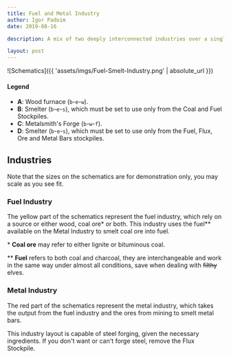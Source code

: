 ```yaml
---
title: Fuel and Metal Industry
author: Igor Padoim
date: 2019-08-16

description: A mix of two deeply interconnected industries over a single straight hallway.

layout: post
---
```


![Schematics]({{ 'assets/imgs/Fuel-Smelt-Industry.png' | absolute_url }})

#### Legend

* **A**: Wood furnace (`b`-`e`-`w`).
* **B**: Smelter (`b`-`e`-`s`), which must be set to use only from the Coal and Fuel Stockpiles.
* **C**: Metalsmith's Forge (`b`-`w`-`f`).
* **D**: Smelter (`b`-`e`-`s`), which must be set to use only from the Fuel, Flux, Ore and Metal Bars stockpiles.

## Industries

Note that the sizes on the schematics are for demonstration only, you may scale as you see fit.

### Fuel Industry

The yellow part of the schematics represent the fuel industry, which rely on a source or either wood, coal ore&#42; or both. This industry uses the fuel&#42;&#42; available on the Metal Industry to smelt coal ore into fuel.

&#42; **Coal ore** may refer to either lignite or bituminous coal.

&#42;&#42; **Fuel** refers to both coal and charcoal, they are interchangeable and work in the same way under almost all conditions, save when dealing with ~~filthy~~ elves.

### Metal Industry

The red part of the schematics represent the metal industry, which takes the output from the fuel industry and the ores from mining to smelt metal bars.

This industry layout is capable of steel forging, given the necessary ingredients. If you don't want or can't forge steel, remove the Flux Stockpile.
